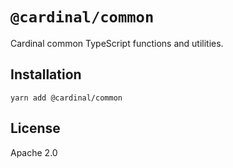 # `@cardinal/common`

Cardinal common TypeScript functions and utilities.

## Installation

```
yarn add @cardinal/common
```

## License

Apache 2.0
